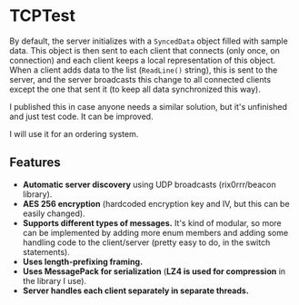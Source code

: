 # TCPTest
By default, the server initializes with a `SyncedData` object filled with sample data. This object is then sent to each client that connects (only once, on connection) and each client keeps a local representation of this object. When a client adds data to the list (`ReadLine()` string), this is sent to the server, and the server broadcasts this change to all connected clients except the one that sent it (to keep all data synchronized this way). 

I published this in case anyone needs a similar solution, but it's unfinished and just test code. It can be improved. 

I will use it for an ordering system.

## Features
- **Automatic server discovery** using UDP broadcasts (rix0rrr/beacon library).
- **AES 256 encryption** (hardcoded encryption key and IV, but this can be easily changed).
- **Supports different types of messages.** It's kind of modular, so more can be implemented by adding more enum members and adding some handling code to the client/server (pretty easy to do, in the switch statements).
- **Uses length-prefixing framing.**
- **Uses MessagePack for serialization** (**LZ4 is used for compression** in the library I use).
- **Server handles each client separately in separate threads.**
